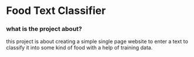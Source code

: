 # Food Text Classifier
### what is the project about?
this project is about creating a simple single page website to enter a text to classify it into some kind of food with a help of training data.
### 

